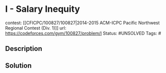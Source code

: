 # I - Salary Inequity

contest: [[CFICPC/100827/100827|2014-2015 ACM-ICPC Pacific Northwest Regional Contest (Div. 1)]]
url: https://codeforces.com/gym/100827/problem/I
Status: #UNSOLVED
Tags: #

## Description

## Solution

